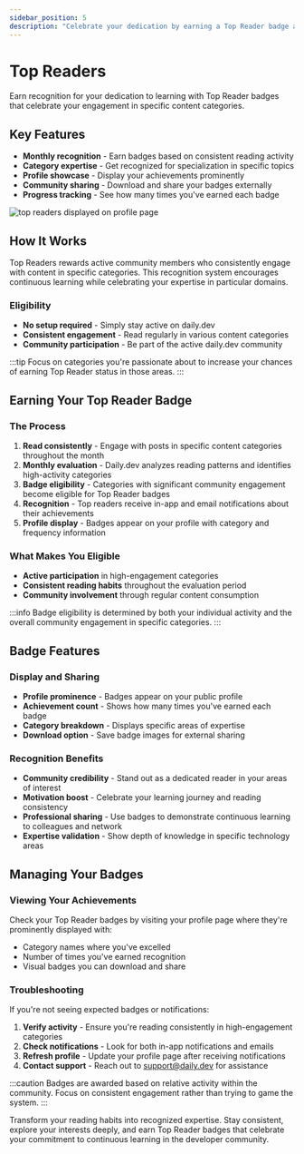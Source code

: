 ```yaml
---
sidebar_position: 5
description: "Celebrate your dedication by earning a Top Reader badge and gain recognition for your activity within specific categories."
---
```


# Top Readers

Earn recognition for your dedication to learning with Top Reader badges that celebrate your engagement in specific content categories.

## Key Features

- **Monthly recognition** - Earn badges based on consistent reading activity
- **Category expertise** - Get recognized for specialization in specific topics
- **Profile showcase** - Display your achievements prominently
- **Community sharing** - Download and share your badges externally
- **Progress tracking** - See how many times you've earned each badge

![top readers displayed on profile page](https://daily-now-res.cloudinary.com/image/upload/v1730663961/docs/SCR-20241103-szmp.png)

## How It Works

Top Readers rewards active community members who consistently engage with content in specific categories. This recognition system encourages continuous learning while celebrating your expertise in particular domains.

### Eligibility

- **No setup required** - Simply stay active on daily.dev
- **Consistent engagement** - Read regularly in various content categories
- **Community participation** - Be part of the active daily.dev community

:::tip
Focus on categories you're passionate about to increase your chances of earning Top Reader status in those areas.
:::

## Earning Your Top Reader Badge

### The Process

1. **Read consistently** - Engage with posts in specific content categories throughout the month
2. **Monthly evaluation** - Daily.dev analyzes reading patterns and identifies high-activity categories
3. **Badge eligibility** - Categories with significant community engagement become eligible for Top Reader badges
4. **Recognition** - Top readers receive in-app and email notifications about their achievements
5. **Profile display** - Badges appear on your profile with category and frequency information

### What Makes You Eligible

- **Active participation** in high-engagement categories
- **Consistent reading habits** throughout the evaluation period  
- **Community involvement** through regular content consumption

:::info
Badge eligibility is determined by both your individual activity and the overall community engagement in specific categories.
:::

## Badge Features

### Display and Sharing

- **Profile prominence** - Badges appear on your public profile
- **Achievement count** - Shows how many times you've earned each badge
- **Category breakdown** - Displays specific areas of expertise
- **Download option** - Save badge images for external sharing

### Recognition Benefits

- **Community credibility** - Stand out as a dedicated reader in your areas of interest
- **Motivation boost** - Celebrate your learning journey and reading consistency
- **Professional sharing** - Use badges to demonstrate continuous learning to colleagues and network
- **Expertise validation** - Show depth of knowledge in specific technology areas

## Managing Your Badges

### Viewing Your Achievements

Check your Top Reader badges by visiting your profile page where they're prominently displayed with:
- Category names where you've excelled
- Number of times you've earned recognition
- Visual badges you can download and share

### Troubleshooting

If you're not seeing expected badges or notifications:

1. **Verify activity** - Ensure you're reading consistently in high-engagement categories
2. **Check notifications** - Look for both in-app notifications and emails
3. **Refresh profile** - Update your profile page after receiving notifications
4. **Contact support** - Reach out to [support@daily.dev](mailto:support@daily.dev) for assistance

:::caution
Badges are awarded based on relative activity within the community. Focus on consistent engagement rather than trying to game the system.
:::

Transform your reading habits into recognized expertise. Stay consistent, explore your interests deeply, and earn Top Reader badges that celebrate your commitment to continuous learning in the developer community.